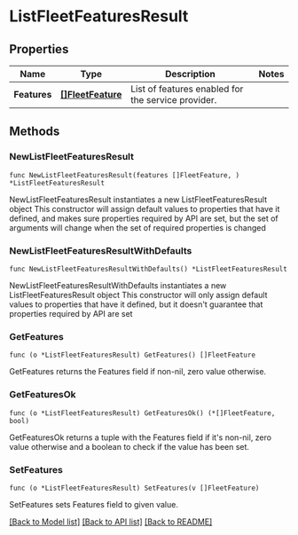 # ListFleetFeaturesResult

## Properties

Name | Type | Description | Notes
------------ | ------------- | ------------- | -------------
**Features** | [**[]FleetFeature**](FleetFeature.md) | List of features enabled for the service provider. | 

## Methods

### NewListFleetFeaturesResult

`func NewListFleetFeaturesResult(features []FleetFeature, ) *ListFleetFeaturesResult`

NewListFleetFeaturesResult instantiates a new ListFleetFeaturesResult object
This constructor will assign default values to properties that have it defined,
and makes sure properties required by API are set, but the set of arguments
will change when the set of required properties is changed

### NewListFleetFeaturesResultWithDefaults

`func NewListFleetFeaturesResultWithDefaults() *ListFleetFeaturesResult`

NewListFleetFeaturesResultWithDefaults instantiates a new ListFleetFeaturesResult object
This constructor will only assign default values to properties that have it defined,
but it doesn't guarantee that properties required by API are set

### GetFeatures

`func (o *ListFleetFeaturesResult) GetFeatures() []FleetFeature`

GetFeatures returns the Features field if non-nil, zero value otherwise.

### GetFeaturesOk

`func (o *ListFleetFeaturesResult) GetFeaturesOk() (*[]FleetFeature, bool)`

GetFeaturesOk returns a tuple with the Features field if it's non-nil, zero value otherwise
and a boolean to check if the value has been set.

### SetFeatures

`func (o *ListFleetFeaturesResult) SetFeatures(v []FleetFeature)`

SetFeatures sets Features field to given value.



[[Back to Model list]](../README.md#documentation-for-models) [[Back to API list]](../README.md#documentation-for-api-endpoints) [[Back to README]](../README.md)


